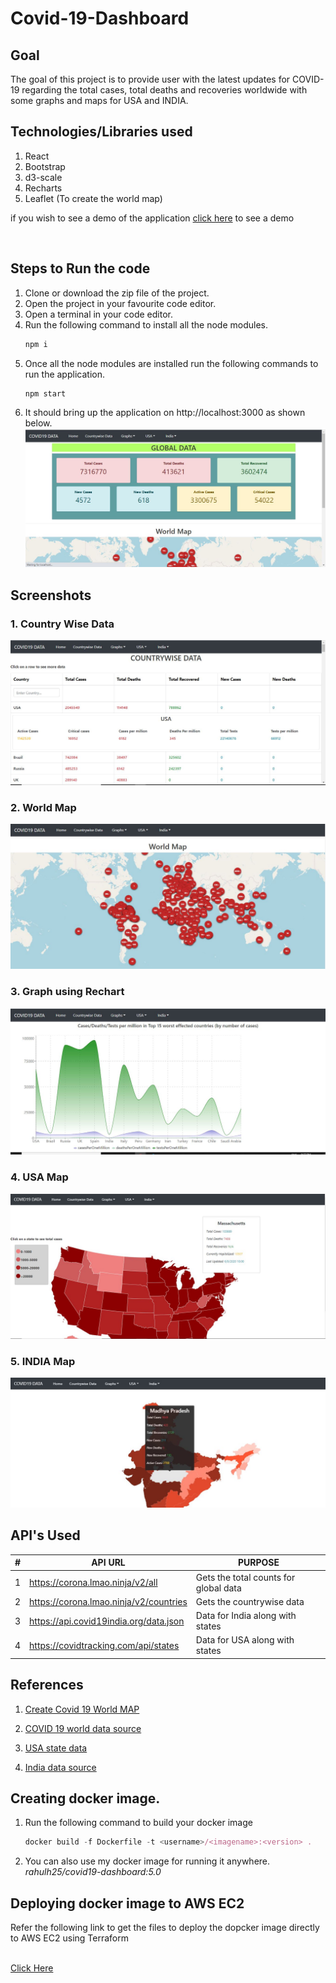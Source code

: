# Covid-19-Dashboard

## Goal
<p>The goal of this project is to provide user with the latest updates for COVID-19 regarding the total cases, total deaths and recoveries worldwide with some graphs and maps for USA and INDIA.</p>

## Technologies/Libraries used
1. React
2. Bootstrap
3. d3-scale
4. Recharts
5. Leaflet (To create the world map)

<p> if you wish to see a demo of the application <a href="http://54.82.132.170:5000/"> click here</a> to see a demo </p><br>

## Steps to Run the code

1. Clone or download the zip file of the project.
2. Open the project in your favourite code editor.
3. Open a terminal in your code editor.
4. Run the following command to install all the node modules.
    ```js
    npm i
    ```
5. Once all the node modules are installed run the following commands to run the application.
    ```js
    npm start
    ```
6. It should bring up the application on http://localhost:3000 as shown below.
![LOCALHOST SCREENSHOT](https://github.com/rahulh25/screenshots/blob/master/c19/homepage.png)<br>

## Screenshots

### 1. Country Wise Data
![LOCALHOST SCREENSHOT](https://github.com/rahulh25/screenshots/blob/master/covid19/countrywisedata.png)<br>

### 2. World Map
![LOCALHOST SCREENSHOT](https://github.com/rahulh25/screenshots/blob/master/covid19/worldmap.png)<br>

### 3. Graph using Rechart
![LOCALHOST SCREENSHOT](https://github.com/rahulh25/screenshots/blob/master/covid19/graphs.png)<br>

### 4. USA Map
![LOCALHOST SCREENSHOT](https://github.com/rahulh25/screenshots/blob/master/covid19/usamap.png)<br>

### 5. INDIA Map
![LOCALHOST SCREENSHOT](https://github.com/rahulh25/screenshots/blob/master/covid19/indiamap.png)<br>

## API's Used

|     #      | API URL   | PURPOSE |
|------------|-----------|---------|
|1|https://corona.lmao.ninja/v2/all| Gets the total counts for global data|
|2|https://corona.lmao.ninja/v2/countries| Gets the countrywise data|
|3|https://api.covid19india.org/data.json| Data for India along with states |
|4|https://covidtracking.com/api/states| Data for USA along with states|

## References

1. <a href="https://www.freecodecamp.org/news/how-to-create-a-coronavirus-covid-19-dashboard-map-app-in-react-with-gatsby-and-leaflet/"> Create Covid 19 World MAP </a><br>

2. <a href="https://documenter.getpostman.com/view/8854915/SzS7R6uu?version=latest"> COVID 19 world data source </a><br>

3. <a href="https://covidtracking.com/api"> USA state data </a><br>

4. <a href="https://api.covid19india.org/"> India data source </a><br>

## Creating docker image.

1. Run the following command to build your docker image
    ```js
    docker build -f Dockerfile -t <username>/<imagename>:<version> .
    ``` 
2. You can also use my docker image for running it anywhere.
    <i>rahulh25/covid19-dashboard:5.0</i>

## Deploying docker image to AWS EC2

<p>Refer the following link to get the files to deploy the dopcker image directly to AWS EC2 using Terraform</p><br>
<a href="https://github.com/rahulh25/terraformforAWS">Click Here</a>
